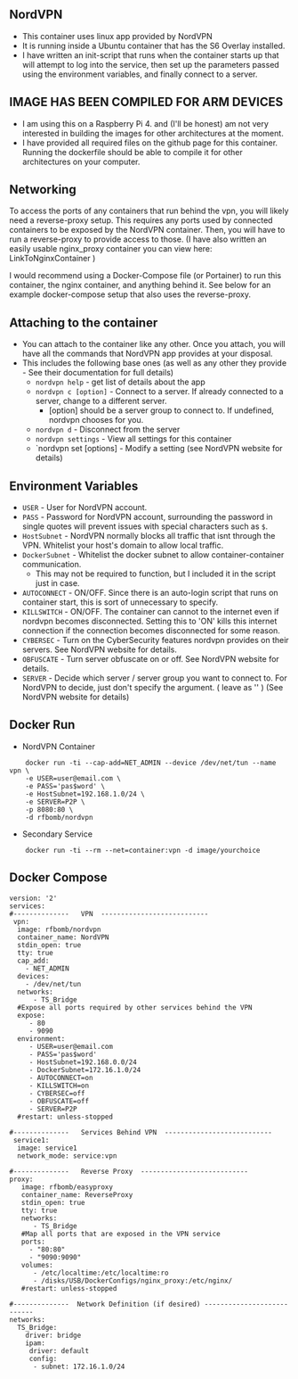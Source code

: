 ## NordVPN 

* This container uses linux app provided by NordVPN
* It is running inside a Ubuntu container that has the S6 Overlay installed. 
* I have written an init-script that runs when the container starts up that will attempt to log into the service, then set up the parameters passed using the environment variables, and finally connect to a server. 

## IMAGE HAS BEEN COMPILED FOR ARM DEVICES
* I am using this on a Raspberry Pi 4. and (I'll be honest) am not very interested in building the images for other architectures at the moment.
* I have provided all required files on the github page for this container. Running the dockerfile should be able to compile it for other architectures on your computer. 

## Networking

To access the ports of any containers that run behind the vpn, you will likely need a reverse-proxy setup. This requires any ports used by connected containers to be exposed by the NordVPN container. Then, you will have to run a reverse-proxy to provide access to those. (I have also written an easily usable nginx_proxy container you can view here:  LinkToNginxContainer )

I would recommend using a Docker-Compose file (or Portainer) to run this container, the nginx container, and anything behind it. See below for an example docker-compose setup that also uses the reverse-proxy.

## Attaching to the container
* You can attach to the container like any other. Once you attach, you will have all the commands that NordVPN app provides at your disposal. 
* This includes the following base ones (as well as any other they provide - See their documentation for full details)
  * `nordvpn help` - get list of details about the app
  * `nordvpn c [option]` - Connect to a server. If already connected to a server, change to a different server.
       * [option] should be a server group to connect to. If undefined, nordvpn chooses for you.
  * `nordvpn d` - Disconnect from the server
  * `nordvpn settings` - View all settings for this container
  * `nordvpn set [options] - Modify a setting (see NordVPN website for details)
		
## Environment Variables

* `USER`     - User for NordVPN account.
* `PASS`     - Password for NordVPN account, surrounding the password in single quotes will prevent issues with special characters such as `$`.
* `HostSubnet`     - NordVPN normally blocks all traffic that isnt through the VPN. Whitelist your host's domain to allow local traffic.
* `DockerSubnet`     - Whitelist the docker subnet to allow container-container communication.
    * This may not be required to function, but I included it in the script just in case.
* `AUTOCONNECT`     - ON/OFF. Since there is an auto-login script that runs on container start, this is sort of unnecessary to specify.
* `KILLSWITCH`     - ON/OFF. The container can cannot to the internet even if nordvpn becomes disconnected. Setting this to 'ON' kills this internet connection if the connection becomes disconnected for some reason.
* `CYBERSEC`     - Turn on the CyberSecurity features nordvpn provides on their servers. See NordVPN website for details.
* `OBFUSCATE`     - Turn server obfuscate on or off. See NordVPN website for details.
* `SERVER`     - Decide which server / server group you want to connect to. For NordVPN to decide, just don't specify the argument. ( leave as '' ) (See NordVPN website for details) 

## Docker Run

* NordVPN Container
```
    docker run -ti --cap-add=NET_ADMIN --device /dev/net/tun --name vpn \
    -e USER=user@email.com \
    -e PASS='pas$word' \
    -e HostSubnet=192.168.1.0/24 \
    -e SERVER=P2P \
    -p 8080:80 \
    -d rfbomb/nordvpn
```
* Secondary Service
```
    docker run -ti --rm --net=container:vpn -d image/yourchoice
```

## Docker Compose

```
version: '2'
services:   
#--------------   VPN  ---------------------------
 vpn:
  image: rfbomb/nordvpn
  container_name: NordVPN
  stdin_open: true
  tty: true
  cap_add:
    - NET_ADMIN
  devices:
    - /dev/net/tun
  networks:
      - TS_Bridge
  #Expose all ports required by other services behind the VPN
  expose:
     - 80
     - 9090
  environment:
     - USER=user@email.com
     - PASS='pas$word'
     - HostSubnet=192.168.0.0/24
     - DockerSubnet=172.16.1.0/24
     - AUTOCONNECT=on
     - KILLSWITCH=on
     - CYBERSEC=off
     - OBFUSCATE=off
     - SERVER=P2P
  #restart: unless-stopped

#--------------   Services Behind VPN  ---------------------------
 service1:
  image: service1
  network_mode: service:vpn

#--------------   Reverse Proxy  ---------------------------
proxy:
   image: rfbomb/easyproxy
   container_name: ReverseProxy
   stdin_open: true
   tty: true
   networks:
      - TS_Bridge
   #Map all ports that are exposed in the VPN service
   ports:
     - "80:80" 
     - "9090:9090"
   volumes:
      - /etc/localtime:/etc/localtime:ro
      - /disks/USB/DockerConfigs/nginx_proxy:/etc/nginx/
   #restart: unless-stopped

#--------------  Network Definition (if desired) ---------------------------
networks:
  TS_Bridge:
    driver: bridge
    ipam:
     driver: default
     config:
      - subnet: 172.16.1.0/24

```